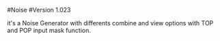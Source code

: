 #Noise
#Version 1.023

it's a Noise Generator with differents combine and view options with TOP and POP input mask function.